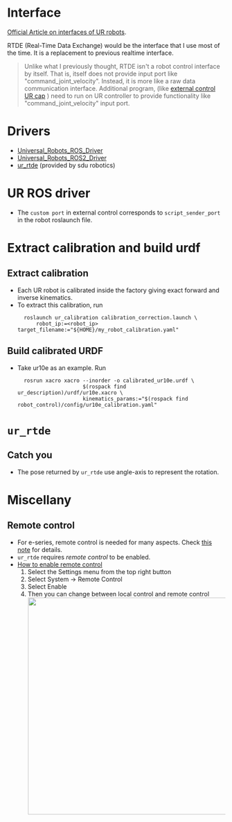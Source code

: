 # Interface
[Official Article on interfaces of UR robots](https://www.universal-robots.com/articles/ur/interface-communication/overview-of-client-interfaces/).

RTDE (Real-Time Data Exchange) would be the interface that I use most of the time. It is a replacement to previous realtime interface.
> Unlike what I previously thought, RTDE isn't a robot control interface by itself. That is, itself does not provide input port like "command_joint_velocity". Instead, it is more like a raw data communication interface. Additional program, (like [external control UR cap](https://github.com/UniversalRobots/Universal_Robots_ExternalControl_URCap) ) need to run on UR controller to provide functionality like "command_joint_velocity" input port. 

# Drivers
- [Universal_Robots_ROS_Driver](https://github.com/UniversalRobots/Universal_Robots_ROS_Driver)
- [Universal_Robots_ROS2_Driver](https://github.com/UniversalRobots/Universal_Robots_ROS2_Driver)
- [ur_rtde](https://gitlab.com/sdurobotics/ur_rtde) (provided by sdu robotics)

# UR ROS driver
- The `custom port` in external control corresponds to `script_sender_port` in the robot roslaunch file.

# Extract calibration and build urdf
## Extract calibration
- Each UR robot is calibrated inside the factory giving exact forward and inverse kinematics. 
- To extract this calibration, run
  ```
    roslaunch ur_calibration calibration_correction.launch \
        robot_ip:=<robot_ip> target_filename:="${HOME}/my_robot_calibration.yaml"
  ```
## Build calibrated URDF
- Take ur10e as an example. Run
  ```
    rosrun xacro xacro --inorder -o calibrated_ur10e.urdf \
                       $(rospack find ur_description)/urdf/ur10e.xacro \
                       kinematics_params:="$(rospack find robot_control)/config/ur10e_calibration.yaml"
  ```

# `ur_rtde`
## Catch you
- The pose returned by `ur_rtde` use angle-axis to represent the rotation.

# Miscellany
## Remote control
- For e-series, remote control is needed for many aspects. Check [this note](https://github.com/UniversalRobots/Universal_Robots_ROS_Driver/tree/master/ur_robot_driver) for details. 
- `ur_rtde` requires *remote control* to be enabled.
- [How to enable remote control](https://robodk.com/doc/en/Robots-Universal-Robots-How-enable-Remote-Control-URe.html) 
    1. Select the Settings menu from the top right button
    2. Select System → Remote Control
    3. Select Enable
    4. Then you can change between local control and remote control 
    <img src="../asset/ur/img10.png" width=500><br/>
